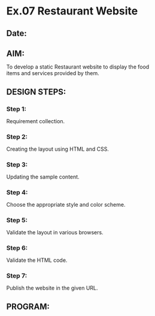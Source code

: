 # Ex.07 Restaurant Website
## Date:

## AIM:
To develop a static Restaurant website to display the food items and services provided by them.

## DESIGN STEPS:

### Step 1:
Requirement collection.

### Step 2:
Creating the layout using HTML and CSS.

### Step 3:
Updating the sample content.

### Step 4:
Choose the appropriate style and color scheme.

### Step 5:
Validate the layout in various browsers.

### Step 6:
Validate the HTML code.

### Step 7:
Publish the website in the given URL.

## PROGRAM:
<!DOCTYPE html>
<html lang="en">

<head>
    <meta charset="UTF-8">
    <meta name="viewport" content="width=device-width, initial-scale=1.0">
    <title>GRAND | Home</title>
    <link href="https://fonts.googleapis.com/css2?family=Roboto:wght@400;500&family=Playfair+Display:wght@700&family=Montserrat:wght@400&display=swap"
        rel="stylesheet">
    <style>
        /* General Reset & Body */
        * {
            margin: 0;
            padding: 0;
            box-sizing: border-box;
        }

        body {
            font-family: 'Roboto', sans-serif;
            color: #333;
            background: linear-gradient(135deg, #f0f4f8, #d9e2ec);
            line-height: 1.6;
            transition: background 0.3s ease;
        }

        /* Header */
        header {
            background: linear-gradient(135deg, #6a11cb, #2575fc);
            color: #ffffff;
            padding: 15px 30px;
            display: flex;
            align-items: center;
            justify-content: space-between;
            box-shadow: 0 4px 8px rgba(0, 0, 0, 0.3);
            position: sticky;
            top: 0;
            z-index: 1000;
        }

        header img {
            height: 50px;
            transition: transform 0.3s ease;
        }

        header img:hover {
            transform: scale(1.1);
        }

        nav {
            display: flex;
            gap: 20px;
        }

        nav a {
            text-decoration: none;
            color: white;
            font-weight: 500;
            transition: color 0.3s ease, transform 0.2s ease;
            font-size: 1rem;
        }

        nav a:hover {
            color: #f4b400;
            transform: translateY(-2px);
        }

        /* Banner Section */
        .banner {
            height: 400px;
            background: url('https://source.unsplash.com/1600x900/?restaurant') no-repeat center center/cover;
            display: flex;
            align-items: center;
            justify-content: center;
            color: white;
            position: relative;
            text-shadow: 0 5px 10px rgba(0, 0, 0, 0.7);
        }

        .banner-content {
            background: rgba(0, 0, 0, 0.6);
            padding: 20px 35px;
            border-radius: 10px;
            text-align: center;
            transition: transform 0.3s ease;
        }

        .banner-content h1 {
            font-family: 'Playfair Display', serif;
            font-size: 3rem;
            color: #f4b400;
        }

        .banner-content p {
            margin: 10px 0;
            font-size: 1.2rem;
            color: #e2e8f0;
        }

        .banner-content a {
            text-decoration: none;
            background: #f4b400;
            padding: 10px 20px;
            color: #333;
            font-weight: 700;
            border-radius: 25px;
            transition: background 0.3s ease, transform 0.3s ease;
        }

        .banner-content a:hover {
            background: #e09e00;
            transform: translateY(-3px);
        }

        /* Features Grid Section */
        .features {
            display: grid;
            grid-template-columns: repeat(auto-fit, minmax(250px, 1fr));
            gap: 20px;
            padding: 30px 15px;
            background: #ffffff;
            border-top: 1px solid #d1d5e0;
        }

        .feature {
            background: #f9f9f9;
            padding: 15px;
            border-radius: 15px;
            box-shadow: 0 4px 8px rgba(0, 0, 0, 0.1);
            transition: transform 0.2s ease, box-shadow 0.3s ease;
            text-align: center;
        }

        .feature:hover {
            transform: translateY(-5px);
            box-shadow: 0 8px 16px rgba(0, 0, 0, 0.2);
        }

        .feature img {
            max-width: 100%;
            height: 120px;
            object-fit: cover;
            border-radius: 10px;
            transition: transform 0.3s ease;
        }

        .feature img:hover {
            transform: scale(1.1);
        }

        .feature h3 {
            font-family: 'Montserrat', sans-serif;
            margin: 10px 0;
            font-size: 1.1rem;
            color: #333;
        }

        .feature p {
            font-size: 0.9rem;
            color: #555;
        }

        /* Footer */
        footer {
            background: linear-gradient(135deg, #6a11cb, #2575fc);
            color: white;
            text-align: center;
            padding: 15px 20px;
            font-size: 0.9rem;
        }

        footer a {
            color: #f4b400;
            text-decoration: none;
            font-weight: bold;
            transition: color 0.3s ease;
        }

        footer a:hover {
            color: #e09e00;
        }

        /* Responsiveness */
        @media (max-width: 768px) {
            .banner-content h1 {
                font-size: 2.2rem;
            }

            .banner-content p {
                font-size: 1rem;
            }

            header {
                flex-direction: column;
                gap: 10px;
            }
        }

        @media (max-width: 480px) {
            .banner-content h1 {
                font-size: 1.8rem;
            }

            .features {
                grid-template-columns: 1fr;
            }
        }
    </style>
</head>

<body>
    <!-- Header Section -->
    <header>
        <img src="logo.webp" alt="Modern Muse Logo">
        <nav>
            <a href="home.html">Home</a>
            <a href="menu.html">Menu</a>
            <a href="contact.html">Contact</a>
            <a href="admin.html">Admin</a>
        </nav>
    </header>

    <!-- Banner Section -->
    <div class="banner">
        <div class="banner-content">
            <h1>GRAND</h1>
            <p>Serving You the Finest Cuisine</p>
            <a href="#features">Discover More</a>
        </div>
    </div>

    <!-- Features Section -->
    <section class="features">
        <div class="feature">
            <img src="dosa.webp" alt="High quality dishes">
            <h3>High Quality Dishes</h3>
            <p>Indulge in the finest and freshest meals crafted with love and expertise.</p>
        </div>
    </section>

    <!-- Footer Section -->
    <footer>
        <p>&copy; 2024 GRAND. All rights reserved. | <a href="#">Privacy Policy</a></p>
    </footer>
</body>

</html>

## OUTPUT:
![image](https://github.com/user-attachments/assets/c0fdcdac-1cc4-4571-86c0-dacdcc04b05c)
![image](https://github.com/user-attachments/assets/a64a30d5-a47f-4521-844d-4b0dc7dd9cef)
![image](https://github.com/user-attachments/assets/9ac77d28-4d5a-4ba2-9d12-26880561f957)




## RESULT:
The program for designing software company website using HTML and CSS is completed successfully..
